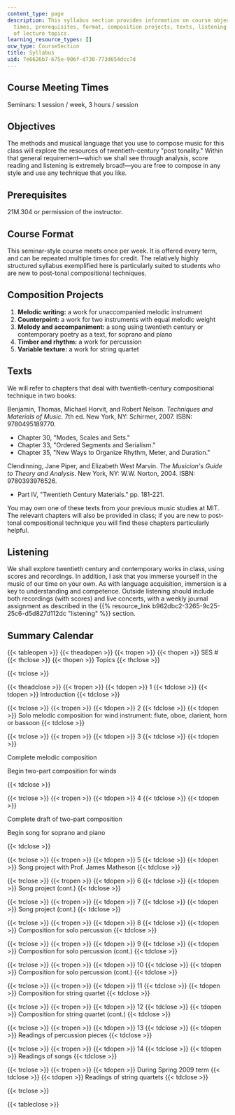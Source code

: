 ```yaml
---
content_type: page
description: This syllabus section provides information on course objectives, meeting
  times, prerequisites, format, composition projects, texts, listening. and the schedule
  of lecture topics.
learning_resource_types: []
ocw_type: CourseSection
title: Syllabus
uid: 7e6626b7-675e-906f-d730-773d654dcc7d
---
```


Course Meeting Times
--------------------

Seminars: 1 session / week, 3 hours / session

Objectives
----------

The methods and musical language that you use to compose music for this class will explore the resources of twentieth-century "post tonality." Within that general requirement—which we shall see through analysis, score reading and listening is extremely broad!—you are free to compose in any style and use any technique that you like.

Prerequisites
-------------

21M.304 or permission of the instructor.

Course Format
-------------

This seminar-style course meets once per week. It is offered every term, and can be repeated multiple times for credit. The relatively highly structured syllabus exemplified here is particularly suited to students who are new to post-tonal compositional techniques.

Composition Projects
--------------------

1.  **Melodic writing:** a work for unaccompanied melodic instrument
2.  **Counterpoint:** a work for two instruments with equal melodic weight
3.  **Melody and accompaniment:** a song using twentieth century or contemporary poetry as a text, for soprano and piano
4.  **Timber and rhythm:** a work for percussion
5.  **Variable texture:** a work for string quartet

Texts
-----

We will refer to chapters that deal with twentieth-century compositional technique in two books:

Benjamin, Thomas, Michael Horvit, and Robert Nelson. _Techniques and Materials of Music_. 7th ed. New York, NY: Schirmer, 2007. ISBN: 9780495189770.

*   Chapter 30, "Modes, Scales and Sets."
*   Chapter 33, "Ordered Segments and Serialism."
*   Chapter 35, "New Ways to Organize Rhythm, Meter, and Duration."

Clendinning, Jane Piper, and Elizabeth West Marvin. _The Musician's Guide to Theory and Analysis_. New York, NY: W.W. Norton, 2004. ISBN: 9780393976526.

*   Part IV, "Twentieth Century Materials." pp. 181-221.

You may own one of these texts from your previous music studies at MIT. The relevant chapters will also be provided in class; if you are new to post-tonal compositional technique you will find these chapters particularly helpful.

Listening
---------

We shall explore twentieth century and contemporary works in class, using scores and recordings. In addition, I ask that you immerse yourself in the music of our time on your own. As with language acquisition, immersion is a key to understanding and competence. Outside listening should include both recordings (with scores) and live concerts, with a weekly journal assignment as described in the {{% resource_link b962dbc2-3265-9c25-25c6-d5d827d112dc "listening" %}} section.

Summary Calendar
----------------

{{< tableopen >}}
{{< theadopen >}}
{{< tropen >}}
{{< thopen >}}
SES #
{{< thclose >}}
{{< thopen >}}
Topics
{{< thclose >}}

{{< trclose >}}

{{< theadclose >}}
{{< tropen >}}
{{< tdopen >}}
1
{{< tdclose >}}
{{< tdopen >}}
Introduction
{{< tdclose >}}

{{< trclose >}}
{{< tropen >}}
{{< tdopen >}}
2
{{< tdclose >}}
{{< tdopen >}}
Solo melodic composition for wind instrument: flute, oboe, clarient, horn or bassoon
{{< tdclose >}}

{{< trclose >}}
{{< tropen >}}
{{< tdopen >}}
3
{{< tdclose >}}
{{< tdopen >}}


Complete melodic composition

Begin two-part composition for winds


{{< tdclose >}}

{{< trclose >}}
{{< tropen >}}
{{< tdopen >}}
4
{{< tdclose >}}
{{< tdopen >}}


Complete draft of two-part composition

Begin song for soprano and piano


{{< tdclose >}}

{{< trclose >}}
{{< tropen >}}
{{< tdopen >}}
5
{{< tdclose >}}
{{< tdopen >}}
Song project with Prof. James Matheson
{{< tdclose >}}

{{< trclose >}}
{{< tropen >}}
{{< tdopen >}}
6
{{< tdclose >}}
{{< tdopen >}}
Song project (cont.)
{{< tdclose >}}

{{< trclose >}}
{{< tropen >}}
{{< tdopen >}}
7
{{< tdclose >}}
{{< tdopen >}}
Song project (cont.)
{{< tdclose >}}

{{< trclose >}}
{{< tropen >}}
{{< tdopen >}}
8
{{< tdclose >}}
{{< tdopen >}}
Composition for solo percussion
{{< tdclose >}}

{{< trclose >}}
{{< tropen >}}
{{< tdopen >}}
9
{{< tdclose >}}
{{< tdopen >}}
Composition for solo percussion (cont.)
{{< tdclose >}}

{{< trclose >}}
{{< tropen >}}
{{< tdopen >}}
10
{{< tdclose >}}
{{< tdopen >}}
Composition for solo percussion (cont.)
{{< tdclose >}}

{{< trclose >}}
{{< tropen >}}
{{< tdopen >}}
11
{{< tdclose >}}
{{< tdopen >}}
Composition for string quartet
{{< tdclose >}}

{{< trclose >}}
{{< tropen >}}
{{< tdopen >}}
12
{{< tdclose >}}
{{< tdopen >}}
Composition for string quartet (cont.)
{{< tdclose >}}

{{< trclose >}}
{{< tropen >}}
{{< tdopen >}}
13
{{< tdclose >}}
{{< tdopen >}}
Readings of percussion pieces
{{< tdclose >}}

{{< trclose >}}
{{< tropen >}}
{{< tdopen >}}
14
{{< tdclose >}}
{{< tdopen >}}
Readings of songs
{{< tdclose >}}

{{< trclose >}}
{{< tropen >}}
{{< tdopen >}}
During Spring 2009 term
{{< tdclose >}}
{{< tdopen >}}
Readings of string quartets
{{< tdclose >}}

{{< trclose >}}

{{< tableclose >}}